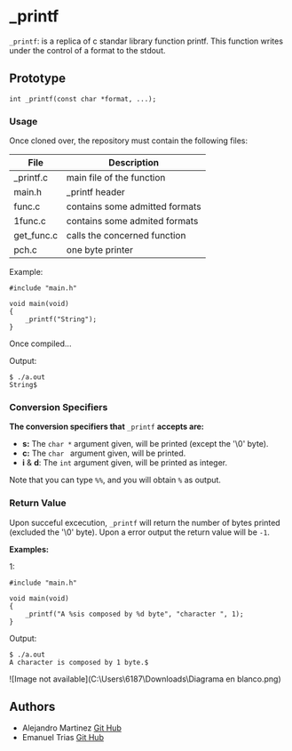 # _printf

 `_printf`: is a replica of c standar library function printf. This function writes under the control of a format to the stdout. 


## Prototype

`int _printf(const char *format, ...);`


### Usage

Once cloned over, the repository must contain the following files:

| File  	| Description   |
| ------------- | ------------- |
| _printf.c     | main file of the function         |
| main.h        | _printf header                    |
| func.c        | contains some admitted formats    |
| 1func.c        | contains some admited formats     |
| get_func.c 	| calls the concerned function	    |
| pch.c    	| one byte printer      	    |

Example:

```
#include "main.h"

void main(void)
{
	_printf("String");
}
```

Once compiled...

Output:

```
$ ./a.out
String$
```

### Conversion Specifiers

__The conversion specifiers that__ `_printf` __accepts are:__

* __s:__ The `char *` argument given, will be printed (except the '\0' byte).
* __c:__ The `char ` argument given, will be printed.
* __i__ & __d__: The `int` argument given, will be printed as integer. 

Note that you can type `%%`, and you will obtain `%` as output.


### Return Value

Upon succeful excecution, `_printf` will return the number of bytes printed (excluded the '\0' byte). Upon a error output the return value will be `-1`.

__Examples:__

1:
```
#include "main.h"

void main(void)
{
	_printf("A %sis composed by %d byte", "character ", 1);
}
```

Output:

```
$ ./a.out
A character is composed by 1 byte.$
```

![Image not available](C:\Users\6187\Downloads\Diagrama en blanco.png)

## Authors

* Alejandro Martinez [Git Hub](https://github.com/alemao51092)
* Emanuel Trias [Git Hub](https://github.com/KrasniKot)
